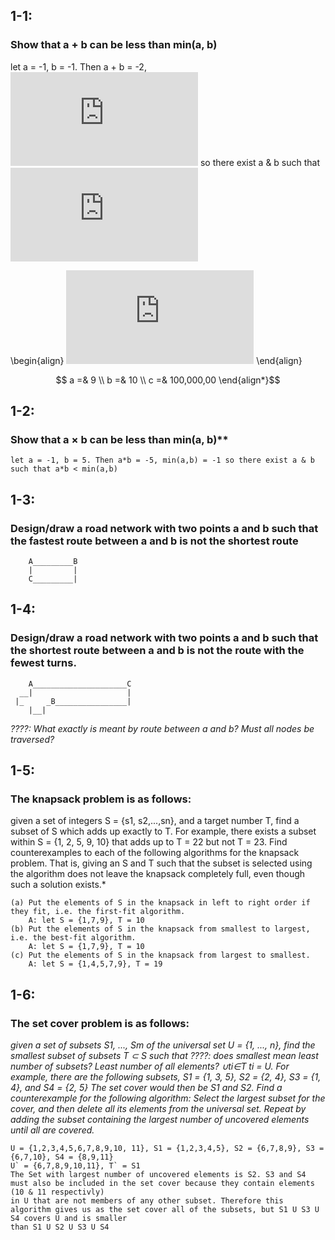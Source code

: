## 1-1: 
### Show that a + b can be less than min(a, b) 

let a = -1, b = -1. Then a + b = -2, ![formula](http://latex.codecogs.com/gif.latex?%5Cdisplaystyle%5Cmin%28a%2Cb%29%20%3D%20-1 "\\displaystyle\\min(a,b) = -1") so there exist a & b such that ![formula](http://latex.codecogs.com/gif.latex?a%2Bb%20%3C%20min%28a%2Cb%29 "a+b < min(a,b)")

\begin{align}
	![formula](http://latex.codecogs.com/gif.latex?H%28X%29%20%3D%20-%20%5Csum_%7Bi%3D1%7D%5E%7Bn%7Dp%28x_i%29%5Clog_bp%28x_i%29 "H(X) = - \\sum\_{i=1}^{n}p(x\_i)\\log\_bp(x\_i)")
\end{align}

$$
a =& 9 \\
b =& 10 \\
c =& 100,000,00
\end{align*}$$


## 1-2: 
### Show that a × b can be less than min(a, b)** 

	let a = -1, b = 5. Then a*b = -5, min(a,b) = -1 so there exist a & b such that a*b < min(a,b)



## 1-3: 
### Design/draw a road network with two points a and b such that the fastest route between a and b is not the shortest route
		
		A_________B
	    |		  |
	    C_________|

## 1-4:
### Design/draw a road network with two points a and b such that the shortest route between a and b is not the route with the fewest turns.

		A_____________________C
	  __|                     |
	 |_     _B________________|
	 	|__|

*????: What exactly is meant by route between a and b? Must all nodes be traversed?*


## 1-5: 
### The knapsack problem is as follows: 
given a set of integers S = {s1, s2,...,sn},
and a target number T, find a subset of S which adds up exactly to T. For example,
there exists a subset within S = {1, 2, 5, 9, 10} that adds up to T = 22 but not
T = 23.
Find counterexamples to each of the following algorithms for the knapsack problem.
That is, giving an S and T such that the subset is selected using the algorithm does
not leave the knapsack completely full, even though such a solution exists.*

	(a) Put the elements of S in the knapsack in left to right order if they fit, i.e. the first-fit algorithm.
		A: let S = {1,7,9}, T = 10
	(b) Put the elements of S in the knapsack from smallest to largest, i.e. the best-fit algorithm.
		A: let S = {1,7,9}, T = 10
	(c) Put the elements of S in the knapsack from largest to smallest.	
		A: let S = {1,4,5,7,9}, T = 19

## 1-6:
### The set cover problem is as follows: 
*given a set of subsets S1, ..., Sm of the
universal set U = {1, ..., n}, find the smallest subset of subsets T ⊂ S such that   ????: does smallest mean least number of subsets? Least number of all elements?
∪ti∈T ti = U. For example, there are the following subsets, S1 = {1, 3, 5}, S2 =
{2, 4}, S3 = {1, 4}, and S4 = {2, 5} The set cover would then be S1 and S2.
Find a counterexample for the following algorithm: Select the largest subset for the
cover, and then delete all its elements from the universal set. Repeat by adding the
subset containing the largest number of uncovered elements until all are covered.*

	U = {1,2,3,4,5,6,7,8,9,10, 11}, S1 = {1,2,3,4,5}, S2 = {6,7,8,9}, S3 = {6,7,10}, S4 = {8,9,11}
	U` = {6,7,8,9,10,11}, T` = S1
	The Set with largest number of uncovered elements is S2. S3 and S4 must also be included in the set cover because they contain elements (10 & 11 respectivly)
	in U that are not members of any other subset. Therefore this algorithm gives us as the set cover all of the subsets, but S1 U S3 U S4 covers U and is smaller
	than S1 U S2 U S3 U S4
